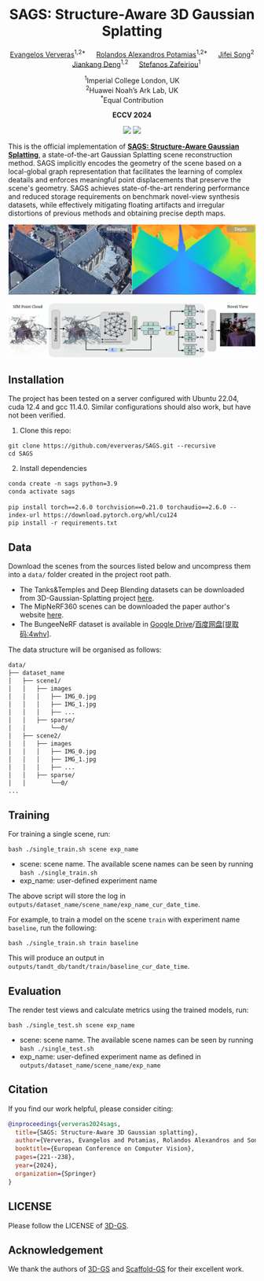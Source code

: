 <div align="center">

# SAGS: Structure-Aware 3D Gaussian Splatting

[Evangelos Ververas](https://scholar.google.com/citations?user=KkAjki8AAAAJ&hl=en)<sup>1,2*</sup> &emsp; [Rolandos Alexandros Potamias](https://rolpotamias.github.io)<sup>1,2*</sup> &emsp; [Jifei Song](https://scholar.google.com/citations?user=9a1PjCIAAAAJ)<sup>2</sup> &emsp; [Jiankang Deng](https://jiankangdeng.github.io/)<sup>1,2</sup> &emsp; [Stefanos Zafeiriou](https://www.imperial.ac.uk/people/s.zafeiriou)<sup>1</sup>  

<sup>1</sup>Imperial College London, UK <br>
<sup>2</sup>Huawei Noah’s Ark Lab, UK <br>
<sup>*</sup>Equal Contribution

<strong>ECCV 2024</strong>

<a href='https://eververas.github.io/SAGS/'><img src='https://img.shields.io/badge/Project-Page-blue'></a>
<a href='https://arxiv.org/abs/2404.19149'><img src='https://img.shields.io/badge/Paper-arXiv-red'></a>
</div>


This is the official implementation of **[SAGS: Structure-Aware Gaussian Splatting](https://eververas.github.io/SAGS/)**, a state-of-the-art Gaussian Splatting scene reconstruction method. 
SAGS implicitly encodes the geometry of the scene based on a local-global graph representation that facilitates the learning of complex deatails and enforces meaningful point displacements that preserve the scene's geometry.
SAGS achieves state-of-the-art rendering performance and reduced storage requirements on benchmark novel-view synthesis datasets, while effectively mitigating floating artifacts and irregular distortions of previous methods and obtaining precise depth maps.

![teaser](assets/teaser1.jpg)
<!-- ![teaser](assets/teaser2.jpg) -->
![teaser](assets/method.jpg)



## Installation

The project has been tested on a server configured with Ubuntu 22.04, cuda 12.4 and gcc 11.4.0. Similar configurations should also work, but have not been verified.

1. Clone this repo:

```
git clone https://github.com/eververas/SAGS.git --recursive
cd SAGS
```

2. Install dependencies

```
conda create -n sags python=3.9
conda activate sags

pip install torch==2.6.0 torchvision==0.21.0 torchaudio==2.6.0 --index-url https://download.pytorch.org/whl/cu124
pip install -r requirements.txt
```


## Data

Download the scenes from the sources listed below and uncompress them into a ```data/``` folder created in the project root path.

- The Tanks&Temples and Deep Blending datasets can be downloaded from 3D-Gaussian-Splatting project [here](https://repo-sam.inria.fr/fungraph/3d-gaussian-splatting/datasets/input/tandt_db.zip). 
- The MipNeRF360 scenes can be downloaded the paper author's website [here](https://jonbarron.info/mipnerf360/).
- The BungeeNeRF dataset is available in [Google Drive](https://drive.google.com/file/d/1nBLcf9Jrr6sdxKa1Hbd47IArQQ_X8lww/view?usp=sharing)/[百度网盘[提取码:4whv]](https://pan.baidu.com/s/1AUYUJojhhICSKO2JrmOnCA).

The data structure will be organised as follows:

```
data/
├── dataset_name
│   ├── scene1/
│   │   ├── images
│   │   │   ├── IMG_0.jpg
│   │   │   ├── IMG_1.jpg
│   │   │   ├── ...
│   │   ├── sparse/
│   │       └──0/
│   ├── scene2/
│   │   ├── images
│   │   │   ├── IMG_0.jpg
│   │   │   ├── IMG_1.jpg
│   │   │   ├── ...
│   │   ├── sparse/
│   │       └──0/
...
```


## Training

For training a single scene, run:
```
bash ./single_train.sh scene exp_name
```

- scene: scene name. The available scene names can be seen by running ```bash ./single_train.sh```
- exp_name: user-defined experiment name

The above script will store the log in ```outputs/dataset_name/scene_name/exp_name_cur_date_time```.

For example, to train a model on the scene ```train``` with experiment name ```baseline```, run the following:
```
bash ./single_train.sh train baseline
```
This will produce an output in ```outputs/tandt_db/tandt/train/baseline_cur_date_time```.


## Evaluation

The render test views and calculate metrics using the trained models, run: 

```
bash ./single_test.sh scene exp_name
```

- scene: scene name. The available scene names can be seen by running ```bash ./single_test.sh```
- exp_name: user-defined experiment name as defined in ```outputs/dataset_name/scene_name/exp_name```



## Citation

If you find our work helpful, please consider citing:

```bibtex
@inproceedings{ververas2024sags,
  title={SAGS: Structure-Aware 3D Gaussian splatting},
  author={Ververas, Evangelos and Potamias, Rolandos Alexandros and Song, Jifei and Deng, Jiankang and Zafeiriou, Stefanos},
  booktitle={European Conference on Computer Vision},
  pages={221--238},
  year={2024},
  organization={Springer}
}
```

## LICENSE

Please follow the LICENSE of [3D-GS](https://github.com/graphdeco-inria/gaussian-splatting).

## Acknowledgement

We thank the authors of [3D-GS](https://github.com/graphdeco-inria/gaussian-splatting) and [Scaffold-GS](https://github.com/city-super/Scaffold-GS) for their excellent work.